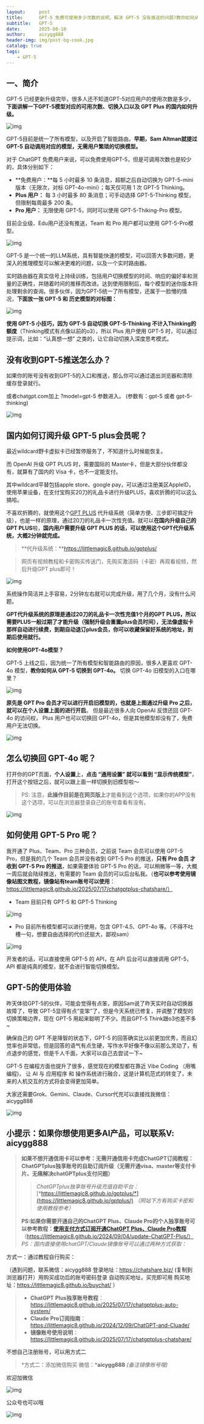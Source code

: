 ```yaml
---
layout:     post
title:      GPT-5 免费可使用多少次数的说明，解决 GPT-5 没有推送的问题?教你如何从 GPT-5 切换到 GPT-4o，Plus 用户也可以显示传统模型?升级GPT-5plus wildcard平替解决方案
subtitle:   GPT-5
date:       2025-08-10
author:     aicygg888
header-img: img/post-bg-cook.jpg
catalog: true
tags:
    - GPT-5
---
```


## 一、简介

GPT-5 已经更新升级完毕，很多人还不知道GPT-5对应用户的使用次数是多少，**下面讲解一下GPT-5模型对应的可用次数、切换入口以及 GPT Plus 的国内如何升级。**

![img](https://picx.zhimg.com/80/v2-a8f67628216c1cba6122260bd7fff217_720w.png)



GPT-5目前是统一了所有模型，以及开启了智能路由。**早期，Sam Altman就提过 GPT-5 自动调用对应的模型，无需用户繁琐的切换模型。**

对于 ChatGPT 免费用户来说，可以免费使用GPT-5，但是可调用次数也是较少的，具体分别如下：

- **免费用户：**每 5 小时最多 10 条消息，超额之后自动切换为 GPT-5-mini 版本（无限次，对标 GPT-4o-mini）；每天仅可用 1 次 GPT-5 Thinking。
- **Plus 用户：** 每 3 小时最多 80 条消息；可手动选择 GPT-5-Thinking 模型，但限制每周最多 200 条。
- **Pro 用户：** 无限使用 GPT-5，同时可以使用 GPT-5-Thiking-Pro 模型。

目前企业级、Edu用户还没有推送，Team 和 Pro 用户都可以使用 GPT-5-Pro模型。

![img](https://picx.zhimg.com/80/v2-389d2cd2e5eebdcb704b9700352c5399_720w.png)

GPT-5 是一个统一的LLM系统，具有智能快速的模型，可以回答大多数问题，更深入的推理模型可以解决更难的问题，以及一个实时路由器。

实时路由器在真实信号上持续训练，包括用户切换模型的时间、响应的偏好率和测量的正确性，并随着时间的推移而改进。达到使用限制后，每个模型的迷你版本将处理剩余的查询。很多伙伴，因为GPT-5统一了所有模型，还属于一脸懵的情况，**下面放一张 GPT-5 和 历史模型的对标图：**

![img](https://pic1.zhimg.com/80/v2-54498ba08c8ee8a5d48a8985d869a0d9_720w.png)

**使用 GPT-5 小技巧，因为 GPT-5 自动切换 GPT-5-Thinking 不计入Thinking的额度**（Thinking模式有点像以前的o3），所以 Plus 用户使用 GPT-5 时，可以通过提示词，比如：“认真想一想” 之类的，让它自动切换入深度思考模式。

## **没有收到GPT-5推送怎么办？**

如果你的账号没有收到GPT-5的入口和推送，那么你可以通过退出浏览器和清除缓存登录就行。

或者chatgpt.com加上 ?model=gpt-5 参数进入。 (参数有：gpt-5 或者 gpt-5-thinking)

![img](https://pic1.zhimg.com/80/v2-246c1f30585f837ec67fe8a8b4157e30_720w.png)



## 国内如何订阅升级 GPT-5 plus会员呢？

最近wildcard野卡虚拟卡已经暂停服务了，不知道什么时候能恢复。

而 OpenAI 升级 GPT PLUS 时，需要国际的 Master卡，但是大部分伙伴都没有，就算有了国内的 Visa 卡，也不一定能支付。

其中wildcard平替包括apple store、google pay，可以通过注册美区AppleID，使用苹果设备，在支付宝购买20刀的礼品卡进行升级PLUS，喜欢折腾的可以这么搞哈。

不喜欢折腾的，就使用这个[GPT PLUS](https://littlemagic8.github.io/gptplus/) 代升级系统（简单方便、三步即可搞定升级），也是一样的原理，通过20刀的礼品卡一次性充值。就可以**在国内升级自己的GPT PLUS**啦，**国内用户需要升级 GPT PLUS 的话，可以使用这个GPT代升级系统，大概2分钟就完成。**

> **代升级系统：**https://littlemagic8.github.io/gptplus/

> 网页有视频教程和卡密购买传送门，先购买激活码（卡密）再观看视频，然后升级GPT plus即可！

![img](https://pic1.zhimg.com/80/v2-f1fe2416ef091947de3b0611c0b4d218_720w.png)

系统操作简洁并上手容易，2分钟左右就可以完成升级，用了几个月，没有什么问题。

**GPT代升级系统的原理是通过20刀的礼品卡一次性充值1个月的GPT PLUS，所以需要PLUS一般过期了才能升级（强制升级会重置plus会员时间），无法像虚拟卡那样自动进行续费，到期自动退订plus会员，你可以收藏保留好系统的地址，到期后使用就行。**

**如何使用GPT-4o模型？**

GPT-5 上线之后，因为统一了所有模型和智能路由的原因，很多人更喜欢 GPT-4o 模型，**教你如何从 GPT-5 切换到 GPT-4o。** 切换 GPT-4o 旧模型的入口在哪里？

![img](https://picx.zhimg.com/80/v2-6f018f75363f1008aa0332b2fb0b6a36_720w.png)

**原先是 GPT Pro 会员才可以进行开启旧模型的，也就是上图通过升级 Pro 之后，就可以在个人设置上面的进行开启**。 但是最近很多人向 OpenAI 反馈还回 GPT-4o 的访问权， Plus 用户也可以切换回 GPT-4o，但是其他模型却没有了，免费用户无法切换。

![img](https://pica.zhimg.com/80/v2-a0524918bbaa23360e7a3191b0ab91ef_720w.png)



## **怎么切换回 GPT-4o 呢？**

打开你的GPT页面，**个人设置**上，**点击 “通用设置” 就可以看到 “显示传统模型”**，打开这个按钮之后，就可以跟上面一样切换到旧模型啦～

> PS: 注意，**此操作目前是在网页版上**才能看到这个选项，如果你的APP没有这个选项，可以在浏览器登录自己的账号查看有没有。

![img](https://picx.zhimg.com/80/v2-0caf79e2f2f43e4c6fe8b7379c6a19b8_720w.png)

## **如何使用 GPT-5 Pro 呢？**

我开通了 Plus、Team、Pro 三种会员，之前说 Team 会员可以使用 GPT-5 Pro，但是我的几个 Team 会员并没有收到 GPT-5 Pro 的推送，**只有 Pro 会员 才收到 GPT-5 Pro 的推送**，如果需要体验 GPT-5 Pro 的话，可以稍微等一等，大概一周后就会陆续推送，有需要的 Team 会员的可以后台私我。（**也可以参考使用镜像站图文教程，镜像站有team账号可以使用**：https://littlemagic8.github.io/2025/07/17/chatgptplus-chatshare/）

- Team 目前只有 GPT-5 和 GPT-5 Thinking

![img](https://pic1.zhimg.com/80/v2-27d9d133a7268a6f8c63d35de5af5fb7_720w.png)



- Pro 目前所有模型都可以进行使用，包含 GPT-4.5、GPT-4o 等。（不得不吐槽一句，想要自由选择的代价还挺大，鄙视sam）

![img](https://pica.zhimg.com/80/v2-6f018f75363f1008aa0332b2fb0b6a36_720w.png)

开发者的话，可以直接使用 GPT-5 的 API，在 API 后台可以直接调用 GPT-5，API 都是纯真的模型，就不会进行智能切换模型。

## **GPT-5的使用体验**

昨天体验GPT-5的伙伴，可能会觉得有点笨，原因Sam说了昨天实时自动切换器故障了，导致 GPT-5显得有点“变笨”了，但是今天系统已修复，并调整了模型的切换策略边界，现在 GPT-5 用起来聪明了不少。而且GPT-5 Think跟o3也差不多~

确保自己的 GPT 不是降智的状态下，GPT-5 的回答确实比以前更加优秀，而且幻觉率也非常低，但是回答的语气有点生硬，写作水平好像不像以前那么灵动了，有点退步的感觉，但是千人千面，大家可以自己去尝试一下~

GPT-5 在编程方面也提升了很多，感觉现在的模型都在靠近 Vibe Coding （用嘴编程)， 让 AI 与 应用程序 和 操作系统进行融合，这是计算机范式的转变了，未来的人机交互的方式将会变得更加简单。

大家还需要Grok、Gemini、Claude、Cursor代充可以直接找我微信：aicygg888



![img](https://pic1.zhimg.com/80/v2-66e16bc5dbfb0729105eb3f1440a70d2_720w.png)

## **小提示：如果你想使用更多AI产品，可以联系V: aicygg888**

> **如果不想开通信用卡可以参考：无需开通信用卡完成ChatGPT订阅教程：ChatGPTplus独享账号的自助订阅升级（无需开通visa、master等支付卡片、无痛解决chatGPTplus支付问题）**
>
> > *ChatGPTplus独享账号升级充值自助平台：*[*https://littlemagic8.github.io/gptplus/*](https://littlemagic8.github.io/gptplus/) *（网站下方有购买卡密和使用教程参考）*
>
> **PS:如果你需要开通自己的ChatGPT Plus、Claude Pro的个人独享账号可以参考教程：**[**使用支付方式订阅开通ChatGPT Plus、Claude Pro教程**](https://littlemagic8.github.io/2024/09/04/update-ChatGPT-Plus/) （https://littlemagic8.github.io/2024/09/04/update-ChatGPT-Plus/） *PS：国内直接使用chatGPT/Claude镜像账号可以通过两种方式获取：*

方式一：通过教程自行购买：

（遇到问题，联系微信：aicygg888 登录地址：https://chatshare.biz/ (复制到浏览器打开）用购买成功后的账号密码登录 自动购买地址，买完即可用 购买地址：https://littlemagic8.github.io/buychat/ ）

> - **ChatGPT** **Plus独享账号教程**：https://littlemagic8.github.io/2025/07/17/chatgptplus-auto-system/
> - **Claude** **Pro订阅指南**：https://littlemagic8.github.io/2024/12/09/ChatGPT-and-Cluade/
> - **镜像账号使用说明**：https://littlemagic8.github.io/2025/07/17/chatgptplus-chatshare/

不想自己注册账号，可以用方式二

> *方式二：添加微信购买 微信：***aicygg888** *(备注镜像账号哦)*

欢迎加微信

![img](https://picx.zhimg.com/80/v2-46f7cfd62d1e94381388ab08b0fea3af_720w.png)

公众号也可以哦

![img](https://pic1.zhimg.com/80/v2-4e622b64238b20948a02e0c988ca5704_720w.png)